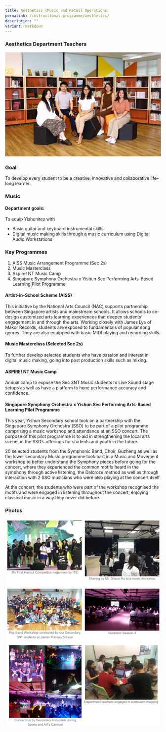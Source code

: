 ```yaml
---
title: Aesthetics (Music and Retail Operations)
permalink: /instructional-programme/aesthetics/
description: ""
variant: markdown
---
```

### Aesthetics Department Teachers

![](/images/IP/Aesthetics/aesthetics_2023.jpg)

### Goal
To develop every student to be a creative, innovative and collaborative life–long learner.


### Music

#### Department goals:

To equip Yishunites with
* Basic guitar and keyboard instrumental skills
* Digital music making skills through a music curriculum using Digital Audio Workstations


### Key Programmes

1. AISS Music Arrangement Programme (Sec 2s)
2. Music Masterclass
3. Aspire! NT Music Camp
4. Singapore Symphony Orchestra x Yishun Sec Performing Arts-Based Learning Pilot Programme

#### Artist-in-School Scheme (AISS)

This initiative by the National Arts Council (NAC) supports partnership between Singapore artists and mainstream schools. It allows schools to co-design customized arts learning experiences that deepen students’ engagement in and through the arts. Working closely with James Lye of Makor Records, students are exposed to fundamentals of popular song genres. They are also equipped with basic MIDI playing and recording skills.

#### Music Masterclass (Selected Sec 2s)

To further develop selected students who have passion and interest in digital music making, going into post production skills such as mixing.




#### ASPIRE! NT Music Camp

Annual camp to expose the Sec 3NT Music students to Live Sound stage setups as well as have a platform to hone performance accuracy and confidence.

#### Singapore Symphony Orchestra x Yishun Sec Performing Arts-Based Learning Pilot Programme

This year, Yishun Secondary school took on a partnership with the Singapore Symphony Orchestra (SSO) to be part of a pilot programme comprising a music workshop and attendance at an SSO concert. The purpose of this pilot programme is to aid in strengthening the local arts scene, in the SSO’s offerings for students and youth in the future.

20 selected students from the Symphonic Band, Choir, Guzheng as well as the lower secondary Music programme took part in a Music and Movement workshop to better understand the Symphony pieces before going for the concert, where they experienced the common motifs heard in the symphony through active listening, the Dalcroze method as well as through interaction with 2 SSO musicians who were also playing at the concert itself.

At the concert, the students who were part of the workshop recognised the motifs and were engaged in listening throughout the concert, enjoying classical music in a way they never did before.


### Photos

![](/images/IP/Aesthetics/Ast_photo1.png)
![](/images/IP/Aesthetics/Ast_photo2.png)